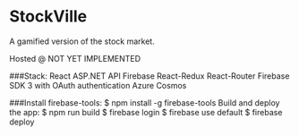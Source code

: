 # StockVille

A gamified version of the stock market. 

Hosted @ NOT YET IMPLEMENTED

###Stack:
React
ASP.NET API
Firebase
React-Redux
React-Router
Firebase SDK 3 with OAuth authentication
Azure Cosmos

###Install firebase-tools:
$ npm install -g firebase-tools
Build and deploy the app:
$ npm run build
$ firebase login
$ firebase use default
$ firebase deploy
